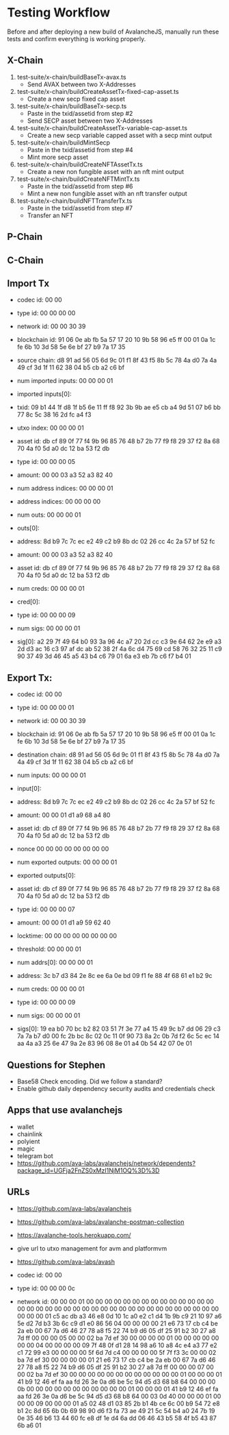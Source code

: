 # Testing Workflow

Before and after deploying a new build of AvalancheJS, manually run these tests and confirm everything is working properly.

## X-Chain

1. test-suite/x-chain/buildBaseTx-avax.ts
    * Send AVAX between two X-Addresses
2. test-suite/x-chain/buildCreateAssetTx-fixed-cap-asset.ts
    * Create a new secp fixed cap asset
3. test-suite/x-chain/buildBaseTx-secp.ts
    * Paste in the txid/assetid from step #2
    * Send SECP asset between two X-Addresses
4. test-suite/x-chain/buildCreateAssetTx-variable-cap-asset.ts
    * Create a new secp variable capped asset with a secp mint output
5. test-suite/x-chain/buildMintSecp
    * Paste in the txid/assetid from step #4
    * Mint more secp asset
6. test-suite/x-chain/buildCreateNFTAssetTx.ts
    * Create a new non fungible asset with an nft mint output
7. test-suite/x-chain/buildCreateNFTMintTx.ts
    * Paste in the txid/assetid from step #6
    * Mint a new non fungible asset with an nft transfer output
8. test-suite/x-chain/buildNFTTransferTx.ts
    * Paste in the txid/assetid from step #7
    * Transfer an NFT

## P-Chain

## C-Chain

## Import Tx

* codec id: 00 00
* type id: 00 00 00 00
* network id: 00 00 30 39
* blockchain id: 91 06 0e ab fb 5a 57 17 20 10 9b 58 96 e5 ff 00 01 0a 1c fe 6b 10 3d 58 5e 6e bf 27 b9 7a 17 35
* source chain: d8 91 ad 56 05 6d 9c 01 f1 8f 43 f5 8b 5c 78 4a d0 7a 4a 49 cf 3d 1f 11 62 38 04 b5 cb a2 c6 bf

* num imported inputs: 00 00 00 01
* imported inputs[0]:
* txid: 09 b1 44 1f d8 1f b5 6e 11 ff f8 92 3b 9b ae e5 cb a4 9d 51 07 b6 bb 77 8c 5c 38 16 2d fc a4 f3 
* utxo index: 00 00 00 01
* asset id: db cf 89 0f 77 f4 9b 96 85 76 48 b7 2b 77 f9 f8 29 37 f2 8a 68 70 4a f0 5d a0 dc 12 ba 53 f2 db
* type id: 00 00 00 05
* amount: 00 00 03 a3 52 a3 82 40
* num address indices: 00 00 00 01
* address indices: 00 00 00 00

* num outs: 00 00 00 01
* outs[0]:
* address: 8d b9 7c 7c ec e2 49 c2 b9 8b dc 02 26 cc 4c 2a 57 bf 52 fc
* amount: 00 00 03 a3 52 a3 82 40
* asset id: db cf 89 0f 77 f4 9b 96 85 76 48 b7 2b 77 f9 f8 29 37 f2 8a 68 70 4a f0 5d a0 dc 12 ba 53 f2 db

* num creds: 00 00 00 01
* cred[0]:
* type id: 00 00 00 09
* num sigs: 00 00 00 01
* sig[0]: a2 29 7f 49 64 b0 93 3a 96 4c a7 20 2d cc c3 9e 64 62 2e e9 a3 2d d3 ac 16 c3 97 af dc ab 52 38 2f 4a 6c d4 75 69 cd 58 76 32 25 11 c9 90 37 49 3d 46 45 a5 43 b4 c6 79 01 6a e3 eb 7b c6 f7 b4 01

## Export Tx:

* codec id: 00 00
* type id: 00 00 00 01
* network id: 00 00 30 39
* blockchain id: 91 06 0e ab fb 5a 57 17 20 10 9b 58 96 e5 ff 00 01 0a 1c fe 6b 10 3d 58 5e 6e bf 27 b9 7a 17 35
* destination chain: d8 91 ad 56 05 6d 9c 01 f1 8f 43 f5 8b 5c 78 4a d0 7a 4a 49 cf 3d 1f 11 62 38 04 b5 cb a2 c6 bf

* num inputs: 00 00 00 01
* input[0]:
* address: 8d b9 7c 7c ec e2 49 c2 b9 8b dc 02 26 cc 4c 2a 57 bf 52 fc
* amount: 00 00 01 d1 a9 68 a4 80
* asset id: db cf 89 0f 77 f4 9b 96 85 76 48 b7 2b 77 f9 f8 29 37 f2 8a 68 70 4a f0 5d a0 dc 12 ba 53 f2 db
* nonce 00 00 00 00 00 00 00 00

* num exported outputs: 00 00 00 01
* exported outputs[0]:
* asset id: db cf 89 0f 77 f4 9b 96 85 76 48 b7 2b 77 f9 f8 29 37 f2 8a 68 70 4a f0 5d a0 dc 12 ba 53 f2 db
* type id: 00 00 00 07
* amount: 00 00 01 d1 a9 59 62 40
* locktime: 00 00 00 00 00 00 00 00
* threshold: 00 00 00 01
* num addrs[0]: 00 00 00 01
* address: 3c b7 d3 84 2e 8c ee 6a 0e bd 09 f1 fe 88 4f 68 61 e1 b2 9c

* num creds: 00 00 00 01
* type id: 00 00 00 09
* num sigs: 00 00 00 01
* sigs[0]: 19 ea b0 70 bc b2 82 03 51 7f 3e 77 a4 15 49 9c b7 dd 06 29 c3 7a 7a b7 d0 00 fc 2b bc 8c 02 0c 11 0f 90 73 8a 2c 0b 7d f2 6c 5c ec 14 aa 4a a3 25 6e 47 9a 2e 83 96 08 8e 01 a4 0b 54 42 07 0e 01

## Questions for Stephen

* Base58 Check encoding. Did we follow a standard?
* Enable github daily dependency security audits and credentials check

## Apps that use avalanchejs

* wallet
* chainlink
* polyient
* magic
* telegram bot
* https://github.com/ava-labs/avalanchejs/network/dependents?package_id=UGFja2FnZS0xMzI1NjM1OQ%3D%3D


## URLs

* https://github.com/ava-labs/avalanchejs
* https://github.com/ava-labs/avalanche-postman-collection
* https://avalanche-tools.herokuapp.com/
* give url to utxo management for avm and platformvm
* https://github.com/ava-labs/avash

* codec id: 00 00 
* type id: 00 00 00 0c 
* network id: 00 00 00 01 
00 00 00 00 00 00 00 00 00 00 00 00 00 00 00 00 00 00 00 00 00 00 00 00 00 00 00 00 00 00 00 00 
00 00 00 00 
00 00 00 01 c5 ac db a3 46 e8 0d 10 1c a0 e2 c1 d4 1b 9b c9 21 10 97 a6 5e d2 7d b3 3b 6c c9 d1 e0 86 56 04 00 00 00 00 21 e6 73 17 cb c4 be 2a eb 00 67 7a d6 46 27 78 a8 f5 22 74 b9 d6 05 df 25 91 b2 30 27 a8 7d ff 00 00 00 05 00 00 02 ba 7d ef 30 00 00 00 00 01 00 00 00 00 00 00 00 04 00 00 00 00 09 7f 48 0f d1 28 14 98 a6 10 a8 4c e4 a3 77 e2 c1 72 99 e3 00 00 00 00 5f 6d 7d c4 00 00 00 00 5f 7f f3 3c 00 00 02 ba 7d ef 30 00 00 00 00 01 21 e6 73 17 cb c4 be 2a eb 00 67 7a d6 46 27 78 a8 f5 22 74 b9 d6 05 df 25 91 b2 30 27 a8 7d ff 00 00 00 07 00 00 02 ba 7d ef 30 00 00 00 00 00 00 00 00 00 00 00 00 01 00 00 00 01 41 b9 12 46 ef fa aa fd 26 3e 0a d6 be 5c 94 d5 d3 68 b8 64 00 00 00 0b 00 00 00 00 00 00 00 00 00 00 00 01 00 00 00 01 41 b9 12 46 ef fa aa fd 26 3e 0a d6 be 5c 94 d5 d3 68 b8 64 00 03 0d 40 
00 00 00 01 
00 00 00 09 
00 00 00 01 
a5 02 48 d1 03 85 2b b1 4b ce 6c 00 b9 54 72 e8 b1 2c 8d 65 6b 0b 69 98 90 d6 f3 fa 73 ae 49 21 5c 54 b4 a0 24 7b 19 0e 35 46 b6 13 44 60 fc e8 df 1e d4 6a dd 06 46 43 b5 58 4f b5 43 87 6b a6 01